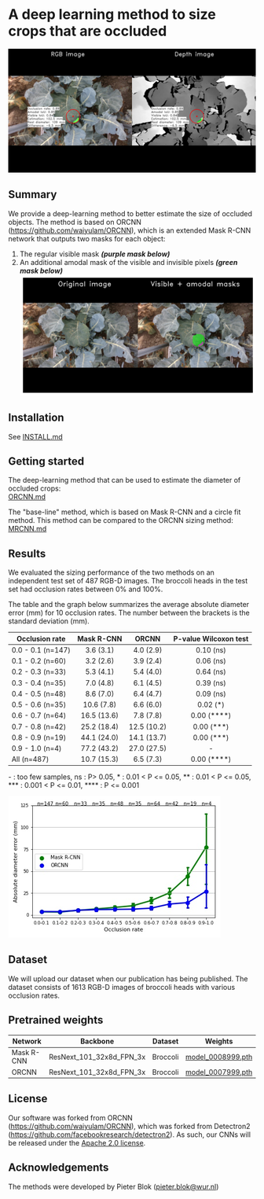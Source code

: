 # A deep learning method to size crops that are occluded
![Size the invisible crop](./demo/20200819_143612133900_plant1188_rgb_trigger002.png?raw=true)
<br/>


## Summary
We provide a deep-learning method to better estimate the size of occluded objects. The method is based on ORCNN (https://github.com/waiyulam/ORCNN), which is an extended Mask R-CNN network that outputs two masks for each object:
1. The regular visible mask ***(purple mask below)***
2. An additional amodal mask of the visible and invisible pixels ***(green mask below)*** <br/>
![Amodal_Visible_Masks](./demo/20200819_143612133900_plant1188_rgb_trigger002_amodal_visible_masks.png?raw=true)

## Installation
See [INSTALL.md](INSTALL.md)


## Getting started
The deep-learning method that can be used to estimate the diameter of occluded crops: <br/>
[ORCNN.md](ORCNN.md) 

The "base-line" method, which is based on Mask R-CNN and a circle fit method. This method can be compared to the ORCNN sizing method: <br/>
[MRCNN.md](MRCNN.md) 

## Results
We evaluated the sizing performance of the two methods on an independent test set of 487 RGB-D images. The broccoli heads in the test set had occlusion rates between 0% and 100%.

The table and the graph below summarizes the average absolute diameter error (mm) for 10 occlusion rates. The number between the brackets is the standard deviation (mm).
 
| Occlusion rate     | Mask R-CNN			| ORCNN 			| P-value Wilcoxon test		|
|--------------------|:--------------------------------:|:-----------------------------:|:-----------------------------:|
| 0.0 - 0.1 (n=147)  |  3.6 (3.1)       		| 4.0 (2.9)       		| 0.10 (ns)			|
| 0.1 - 0.2 (n=60)   |  3.2 (2.6)       		| 3.9 (2.4)       		| 0.06 (ns)			|
| 0.2 - 0.3 (n=33)   |  5.3 (4.1)       		| 5.4 (4.0)       		| 0.64 (ns)			|
| 0.3 - 0.4 (n=35)   |  7.0 (4.8)       		| 6.1 (4.5)       		| 0.39 (ns)			|
| 0.4 - 0.5 (n=48)   |  8.6 (7.0)       		| 6.4 (4.7)       		| 0.09 (ns)			|
| 0.5 - 0.6 (n=35)   |  10.6 (7.8)       		| 6.6 (6.0)       		| 0.02 (*)			|
| 0.6 - 0.7 (n=64)   |  16.5 (13.6)       		| 7.8 (7.8)       		| 0.00 (****)			|
| 0.7 - 0.8 (n=42)   |  25.2 (18.4)       		| 12.5 (10.2)       		| 0.00 (***)			|
| 0.8 - 0.9 (n=19)   |  44.1 (24.0)       		| 14.1 (13.7)      		| 0.00 (***)			|
| 0.9 - 1.0 (n=4)    |  77.2 (43.2)       		| 27.0 (27.5)      		| -				|
| All (n=487)        |  10.7 (15.3)       		| 6.5 (7.3)      		| 0.00 (****)			|

\- : too few samples, ns : P> 0.05, \* : 0.01 < P <= 0.05, \*\* : 0.01 < P <= 0.05, \*\*\* : 0.001 < P <= 0.01, \*\*\*\* : P <= 0.001
                            
![error_curve](./utils/diameter_error_occlusion_rate.jpg?raw=true)

## Dataset
We will upload our dataset when our publication has being published. The dataset consists of 1613 RGB-D images of broccoli heads with various occlusion rates. 

## Pretrained weights

| Network     | Backbone         		| Dataset  | Weights													|
| ------------|---------------------------------|----------|------------------------------------------------------------------------------------------------------------| 
| Mask R-CNN  | ResNext_101_32x8d_FPN_3x	| Broccoli | [model_0008999.pth](https://drive.google.com/file/d/14ruTcox7nPSBPxPPaYjETizJvS77mjVG/view?usp=sharing) 	|
| ORCNN	      | ResNext_101_32x8d_FPN_3x	| Broccoli | [model_0007999.pth](https://drive.google.com/file/d/1q7elXawUTw-ThZ2b3BHIOoZrmBZiLoMG/view?usp=sharing) 	|	


## License
Our software was forked from ORCNN (https://github.com/waiyulam/ORCNN), which was forked from Detectron2 (https://github.com/facebookresearch/detectron2). As such, our CNNs will be released under the [Apache 2.0 license](LICENSE). <br/>


## Acknowledgements
The methods were developed by Pieter Blok (pieter.blok@wur.nl)
